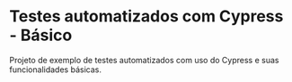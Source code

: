 # Testes automatizados com Cypress - Básico

Projeto de exemplo de testes automatizados com uso do Cypress e suas funcionalidades básicas.
